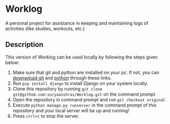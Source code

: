 # Worklog
A personal project for assistance in keeping and maintaining logs of activities (like studies, workouts, etc.)

## Description
This version of Worklog can be used locally by following the steps given below:
1. Make sure that git and python are installed on your pc. If not, you can [downwload git](https://git-scm.com/downloads) and [python](https://www.python.org/downloads/) through these links.
2. Run `pip install django` to install Django on your system locally.
3. Clone this repository by running `git clone git@github.com:suryaanshrai/Worklog.git` on the command prompt
4. Open the repository in command prompt and run `git checkout original`
5. Execute `python manage.py runserver` in the command prompt of this repository and your local server will be up and running!
6. Press `ctrl+c` to stop the server.
